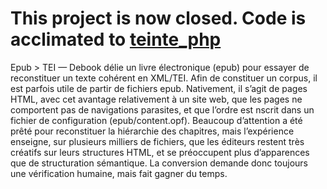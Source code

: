 # This project is now closed. Code is acclimated to [teinte_php](https://github.com/oeuvres/teinte_php)

Epub > TEI — Debook délie un livre électronique (epub) pour essayer de reconstituer un texte cohérent en XML/TEI. Afin de constituer un corpus, il est parfois utile de partir de fichiers epub. Nativement, il s’agit de pages HTML, avec cet avantage relativement à un site web, que les pages ne comportent pas de navigations parasites, et que l’ordre est nscrit dans un fichier de configuration (epub/content.opf). Beaucoup d’attention a été prêté pour reconstituer la hiérarchie des chapitres, mais l’expérience enseigne, sur plusieurs milliers de fichiers, que les éditeurs restent très créatifs sur leurs structures HTML, et se préoccupent plus d’apparences que de structuration sémantique. La conversion demande donc toujours une vérification humaine, mais fait gagner du temps.
